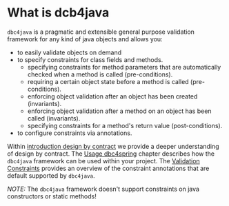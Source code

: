# What is dcb4java

 `dbc4java` is a pragmatic and extensible general purpose validation framework for any kind of java objects and allows you:

 * to easily validate objects on demand
 * to specify constraints for class fields and methods.
     * specifying constraints for method parameters that are automatically checked when a method is called (pre-conditions).
     * requiring a certain object state before a method is called (pre-conditions).
     * enforcing object validation after an object has been created (invariants).
     * enforcing object validation after a method on an object has been called (invariants).
     * specifying constraints for a method's return value (post-conditions).
 * to configure constraints via annotations.

 Within [introduction design by contract](introduction_dbc.html) we provide a deeper understanding of design by contract. The [Usage dbc4spring](usage.html) chapter describes how the `dbc4java` framework can be used within your project. The [Validation Constraints](validation_constraints.html) provides an overview of the constraint annotations that are default supported by `dbc4java`.

*NOTE:* The `dbc4java` framework doesn't support constraints on java constructors or static methods!
